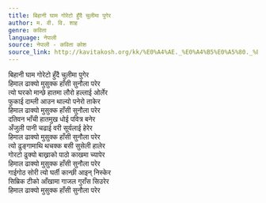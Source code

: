```yaml
---
title: बिहानी घाम गोरेटो हुँदै चुलीमा पुगेर
author: म. वी. वि. शाह
genre: कविता
language: नेपाली
source: नेपाली - कविता कोश
source_link: http://kavitakosh.org/kk/%E0%A4%AE._%E0%A4%B5%E0%A5%80._%E0%A4%B5%E0%A4%BF._%E0%A4%B6%E0%A4%BE%E0%A4%B9
---
```


बिहानी घाम गोरेटो हुँदै चुलीमा पुगेर  
हिमाल ढाक्यो मुसुक्क हाँसी सुनौला परेर  
त्यो घरको मान्छे हातमा लौरो हल्लाई ओर्लेर  
फुकाई दाम्ली आउन थाल्यो पनेरो ताकेर  
हिमाल ढाक्यो मुसुक्क हाँसी सुनौला परेर  
दतिवन भाँची हातमुख धोई पवित्र बनेर  
अँजुली पानी चढाई वरी सूर्यलाई हेरेर  
हिमाल ढाक्यो मुसुक्क हाँसी सुनौला परेर  
त्यो ढुङ्गामाथि थचक्क बसी सुसेली हालेर  
गोरटो ढुक्यो बाख्राको पाठो काखमा च्यापेर  
हिमाल ढाक्यो मुसुक्क हाँसी सुनौला परेर  
गाईगोठ सोरी त्यो घर्ती कान्छी आइन् निस्केर  
सिम्रिक टीको आँखामा गाजल गुराँस सिउरेर  
हिमाल ढाक्यो मुसुक्क हाँसी सुनौला परेर
